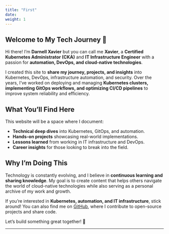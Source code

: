 ```yaml
---
title: "First"
date:
weight: 1
---
```

## Welcome to My Tech Journey 🚀  

Hi there! I’m **Darnell Xavier** but you can call me **Xavier**, a **Certified Kubernetes Administrator (CKA)** and **IT Infrastructure Engineer** with a passion for **automation, DevOps, and cloud-native technologies**.  

I created this site to **share my journey, projects, and insights** into Kubernetes, DevOps, infrastructure automation, and security. Over the years, I’ve worked on deploying and managing **Kubernetes clusters, implementing GitOps workflows, and optimizing CI/CD pipelines** to improve system reliability and efficiency.  

## What You’ll Find Here  

This website will be a space where I document:  

- **Technical deep dives** into Kubernetes, GitOps, and automation.  
- **Hands-on projects** showcasing real-world implementations.  
- **Lessons learned** from working in IT infrastructure and DevOps.  
- **Career insights** for those looking to break into the field.  

## Why I’m Doing This  

Technology is constantly evolving, and I believe in **continuous learning and sharing knowledge**. My goal is to create content that helps others navigate the world of cloud-native technologies while also serving as a personal archive of my work and growth.  

If you’re interested in **Kubernetes, automation, and IT infrastructure**, stick around! You can also find me on [GitHub](https://github.com/XavierDevTT), where I contribute to open-source projects and share code.  

Let’s build something great together! 🚀  

---  

